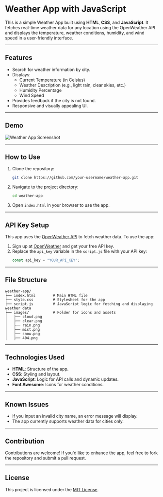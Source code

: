 # Weather App with JavaScript

This is a simple Weather App built using **HTML**, **CSS**, and **JavaScript**. It fetches real-time weather data for any location using the OpenWeather API and displays the temperature, weather conditions, humidity, and wind speed in a user-friendly interface.

---

## Features

- Search for weather information by city.
- Displays:
  - Current Temperature (in Celsius)
  - Weather Description (e.g., light rain, clear skies, etc.)
  - Humidity Percentage
  - Wind Speed
- Provides feedback if the city is not found.
- Responsive and visually appealing UI.

---

## Demo

![Weather App Screenshot](images/weather-app-screenshot.png)

---

## How to Use

1. Clone the repository:
   ```bash
   git clone https://github.com/your-username/weather-app.git
   ```

2. Navigate to the project directory:
   ```bash
   cd weather-app
   ```

3. Open `index.html` in your browser to use the app.

---

## API Key Setup

This app uses the [OpenWeather API](https://openweathermap.org/api) to fetch weather data. To use the app:

1. Sign up at [OpenWeather](https://openweathermap.org/) and get your free API key.
2. Replace the `api_key` variable in the `script.js` file with your API key:
   ```javascript
   const api_key = "YOUR_API_KEY";
   ```

---

## File Structure

```
weather-app/
├── index.html        # Main HTML file
├── style.css         # Stylesheet for the app
├── script.js         # JavaScript logic for fetching and displaying weather data
├── images/           # Folder for icons and assets
│   ├── cloud.png
│   ├── clear.png
│   ├── rain.png
│   ├── mist.png
│   ├── snow.png
│   ├── 404.png
```

---

## Technologies Used

- **HTML**: Structure of the app.
- **CSS**: Styling and layout.
- **JavaScript**: Logic for API calls and dynamic updates.
- **Font Awesome**: Icons for weather conditions.

---

## Known Issues

- If you input an invalid city name, an error message will display.
- The app currently supports weather data for cities only.

---

## Contribution

Contributions are welcome! If you'd like to enhance the app, feel free to fork the repository and submit a pull request.

---

## License

This project is licensed under the [MIT License](LICENSE).

